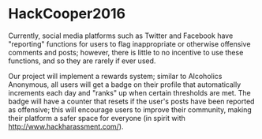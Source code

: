 # HackCooper2016

Currently, social media platforms such as Twitter and Facebook have "reporting" functions for users 
to flag inappropriate or otherwise offensive comments and posts; however, there is little to no 
incentive to use these functions, and so they are rarely if ever used.

Our project will implement a rewards system; similar to Alcoholics Anonymous, all users will get 
a badge on their profile that automatically increments each day and "ranks" up when certain thresholds 
are met. The badge will have a counter that resets if the user's posts have been reported as offensive; 
this will encourage users to improve their community, making their platform a safer space
for everyone (in spirit with http://www.hackharassment.com/).
